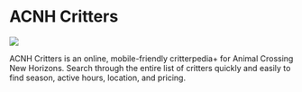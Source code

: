 # ACNH Critters

<a href="https://www.patreon.com/danggoodcode"><img src="https://img.shields.io/badge/Patreon-Support%20my%20work-orange?style=for-the-badge&logo=patreon"/></a>

ACNH Critters is an online, mobile-friendly critterpedia+ for Animal Crossing New Horizons. Search through the entire list of critters quickly and easily to find season, active hours, location, and pricing.
